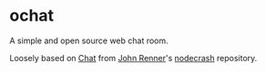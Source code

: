 # ochat
A simple and open source web chat room.

Loosely based on [Chat](https://github.com/djrenren/nodecrash/tree/master/Chat) from [John Renner](https://github.com/djrenren)'s [nodecrash](https://github.com/djrenren/nodecrash) repository.
